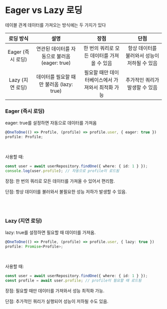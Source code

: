 # Eager vs Lazy 로딩
테이블 관계 데이터를 가져오는 방식에는 두 가지가 있다

|로딩 방식|설명|장점|단점|
|:------:|:-------:|:--------:|:----:|
Eager (즉시 로딩)|연관된 데이터를 자동으로 불러옴 (eager: true)|한 번의 쿼리로 모든 데이터를 가져올 수 있음|항상 데이터를 불러와서 성능이 저하될 수 있음
Lazy (지연 로딩)|데이터를 필요할 때만 불러옴 (lazy: true)|필요할 때만 데이터베이스에서 가져와서 최적화 가능|추가적인 쿼리가 발생할 수 있음

### Eager (즉시 로딩)
eager: true를 설정하면 자동으로 데이터를 가져옴

```TypeScript
@OneToOne(() => Profile, (profile) => profile.user, { eager: true })
profile: Profile;
```
<br>

사용할 때:
```TypeScript
const user = await userRepository.findOne({ where: { id: 1 } });
console.log(user.profile); // 자동으로 profile이 로드됨
```
장점: 한 번의 쿼리로 모든 데이터를 가져올 수 있어서 편리함.

단점: 항상 데이터를 불러와서 불필요한 성능 저하가 발생할 수 있음.


<br>
<br>

### Lazy (지연 로딩)
lazy: true를 설정하면 필요할 때 데이터를 가져옴.
```TypeScript
@OneToOne(() => Profile, (profile) => profile.user, { lazy: true })
profile: Promise<Profile>;
```
<br>

사용할 때:
```TypeScript
const user = await userRepository.findOne({ where: { id: 1 } });
const profile = await user.profile; // profile이 필요할 때 로드됨
```
장점: 필요할 때만 데이터를 가져와서 성능 최적화 가능.

단점: 추가적인 쿼리가 실행되어 성능이 저하될 수도 있음.